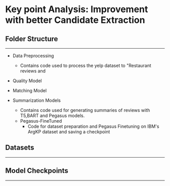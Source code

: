 # Key point Analysis: Improvement with better Candidate Extraction

## Folder Structure
------

- Data Preprocessing
  - Contains code used to process the yelp dataset to "Restaurant reviews and 

- Quality Model

- Matching Model


- Summarization Models
  - Contains code used for generating summaries of reviews with T5,BART and Pegasus models.
  - Pegasus-FineTuned
    - Code for dataset preparation and Pegasus Finetuning on IBM's ArgKP dataset and saving a checkpoint


## Datasets
------

## Model Checkpoints
------
